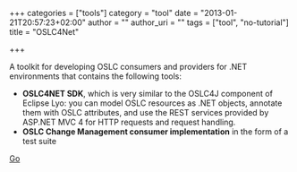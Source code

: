 +++
categories = ["tools"]
category = "tool"
date = "2013-01-21T20:57:23+02:00"
author = ""
author_uri = ""
tags = ["tool", "no-tutorial"]
title = "OSLC4Net"

+++

A toolkit for developing OSLC consumers and providers for .NET environments that contains the following tools:

* __OSLC4NET SDK__, which is very similar to the OSLC4J component of Eclipse Lyo: you can model OSLC resources as .NET objects, annotate them with OSLC attributes, and use the REST services provided by ASP.NET MVC 4 for HTTP requests and request handling.
* __OSLC Change Management consumer implementation__ in the form of a test suite


[Go](http://oslc4net.codeplex.com/)
